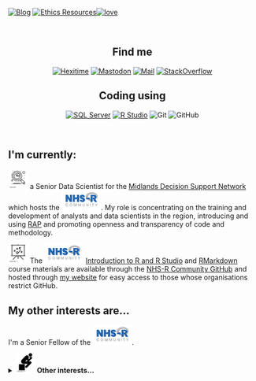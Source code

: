 <a href="https://philosopher-analyst.netlify.app/" target="_blank"><img alt="Blog" src=https://img.shields.io/badge/blog-philosopher--analyst-yellowgreen></a> 
<a href="https://ethics-committee-resources.netlify.app/" target="_blank"><img alt="Ethics Resources" src=https://img.shields.io/badge/ethics-ethics--resources-green><a href="https://github.com/nhs-r-community" target="_blank"><img alt="love"  src="https://badgen.net/badge/Open%20Source%20%3F/Yes%21/blue?icon=github"/></a>
</a> 

<br> 

<h2 align="center">Find me</h2>
<p align="center"><a 
href="https://hexitime.com/" target="_blank"><img alt="Hexitime" src="https://img.shields.io/static/v1?label=hexitime&message=skill--exchange&color=blue"/></a> <a 
href="https://fosstodon.org/@Letxuga007"><img alt="Mastodon" src="https://img.shields.io/badge/mastodon-find--me-lightgrey"/></a> <a 
href="mailto:zoe.turner3@nhs.net" target="_blank"><img alt="Mail" src="https://img.shields.io/badge/-zoe.turner3@nhs.net-c14438?style=flat-square&logo=Gmail&logoColor=white&link=mailto:zoe.turner3@nhs.net"/></a> <a 
href="https://stackoverflow.com/users/11788441/zo%c3%ab-turner" target="_blank"><img alt="StackOverflow" src="https://stackoverflow-badge.vercel.app/?userID=11788441" /></a> 
</p>

<h2 align="center">Coding using</h2>
<p align="center">
<a href="https://lextuga007.github.io/PhilosopherAnalyst/posts/2021-02-13-finding-sql-varcharmax/" target="_blank"><img alt="SQL Server" src="https://img.shields.io/badge/Microsoft%20SQL%20Server-%2312100E.svg?logo=microsoft-sql-server&logoColor=red&style=for-the-badge"/></a> 
<a href="https://community.rstudio.com/badges/44/new-user-of-the-month" target="_blank"><img alt="R Studio" src="https://img.shields.io/badge/RStudio-%2312100E.svg?logo=rstudio&style=for-the-badge"/></a> 
<a target="_blank"><img alt="Git" src="https://img.shields.io/badge/Git-%2312100E.svg?logo=git&style=for-the-badge"/></a> 
<a target="_blank"><img alt="GitHub" src="https://img.shields.io/badge/GitHub-black?logo=GitHub&style=for-the-badge"/></a> 
</p>
</br>


## I'm currently:

<img src="img/noun_analysis_3166081.png" alt="Analysis" width="40" height="40"/> a Senior Data Scientist for the [Midlands Decision Support Network](https://www.midlandsdecisionsupport.nhs.uk/) which hosts the [<img src="img/NHSRLogo.png" alt="NHS-R Community" width="80" height="40"/>](https://nhsrcommunity.com/). My role is concentrating on the training and development of analysts and data scientists in the region, introducing and using [RAP](https://analysisfunction.civilservice.gov.uk/policy-store/reproducible-analytical-pipelines-strategy/) and promoting openness and transparency of code and methodology.

<img src="img/noun_presentation_82925.png" alt="Slides" width="40" height="40"/> The [<img src="img/NHSRLogo.png" alt="NHS-R Community" width="80" height="40"/>](https://nhsrcommunity.com/) [Introduction to R and R Studio](https://philosopher-analyst.netlify.app/intro-r/) and [RMarkdown]( https://philosopher-analyst.netlify.app/rmd-workshop/) course materials are available through the [NHS-R Community GitHub](https://github.com/nhs-r-community) and hosted through [my website](https://philosopher-analyst.netlify.app/) for easy access to those whose organisations restrict GitHub.

## My other interests are...

I'm a Senior Fellow of the [<img src="img/NHSRLogo.png" alt="NHS-R Community" width="80" height="40"/>](https://nhsrcommunity.com/).

<details>
  <summary><b><img src="img/noun_thinker_215431.png" alt="Philosophy" width="40" height="40"/> Other interests... </b></summary>
  
✨ [Ethics Groups](https://ethics-committee-resources.netlify.app/collection/groups/)  
✨ Supporting the Nottinghamshire Healthcare NHS Foundation Trust [CDU Data Science Team GitHub](https://github.com/CDU-data-science-team)  
✨ Supporting the [NHS-R Community GitHub](https://github.com/nhs-r-community)

</details>
<!--
Attributions: 
presentation by Garrett Knoll from the Noun Project
thinker by Gilbert Bages from the Noun Project

Badges from:

inspiration from https://github.com/claytonjhamilton/claytonjhamilton
https://github.com/Naereen/badges
https://github.com/ellerbrock/open-source-badges/blob/master/README.md - not used
https://github.com/anuraghazra/github-readme-stats
https://shields.io/category/build


-->
